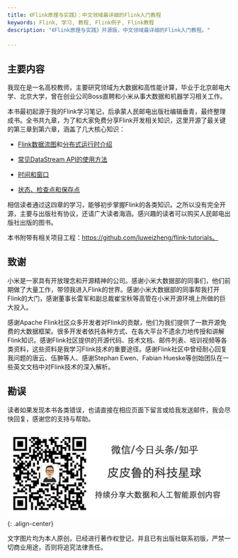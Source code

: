 ```yaml
---
title: 《Flink原理与实践》：中文领域最详细的Flink入门教程
keywords: Flink, 学习, 教程, Flink例子, Flink教程
description: "《Flink原理与实践》开源版，中文领域最详细的Flink入门教程。"

---
```


## 主要内容

我现在是一名高校教师，主要研究领域为大数据和高性能计算，毕业于北京邮电大学、北京大学，曾在创业公司Boss直聘和小米从事大数据和机器学习相关工作。

本书最初起源于我的Flink学习笔记，后承蒙人民邮电出版社编辑垂青，最终整理成书。全书共九章，为了和大家免费分享Flink开发相关知识，这里开源了最关键的第三章到第六章，涵盖了几大核心知识：

* [Flink数据流图](./chapter-system-design/dataflow.html)和[分布式运行时介绍](./chapter-system-design/flink-core.html)

* [常见DataStream API的使用方法](./chapter-datastream-api/index.html)

* [时间和窗口](./chapter-time-window/index.html)

* [状态、检查点和保存点](./chapter-state-checkpoint/index.html)

相信读者通过这四章的学习，能够初步掌握Flink的各类知识。之所以没有完全开源，主要与出版社有协议，还请广大读者海涵。感兴趣的读者可以购买人民邮电出版社出版的图书。

本书附带有相关项目工程：https://github.com/luweizheng/flink-tutorials。

## 致谢

小米是一家具有开放理念和开源精神的公司。感谢小米大数据部的同事们，他们前期做了大量工作，带领我进入Flink的世界。感谢小米大数据部的同事帮我打开Flink的大门，感谢董事长雷军和副总裁崔宝秋等高管在小米开源环境上所做的巨大投入。

感谢Apache Flink社区众多开发者对Flink的贡献，他们为我们提供了一款开源免费的大数据框架。很多开发者依托各种方式、在各大平台不遗余力地传授和讲解Flink知识。感谢Flink社区提供的开源代码、技术文档、邮件列表、培训视频等各类资料，这些资料是我学习Flink技术的重要途径。感谢Flink社区中曾经耐心回复我问题的唐云、伍翀等人、感谢Stephan Ewen、Fabian Hueske等创始团队在一些英文文档中对Flink技术的深入解析。

## 勘误

读者如果发现本书各类错误，也请直接在相应页面下留言或给我发送邮件，我会尽快回复，感谢您的支持与帮助。

![签名](/assets/img/签名.png){: .align-center}

文字图片均为本人原创，已经进行著作权登记，并且已有出版社联系初版，严禁一切商业用途，否则将追究法律责任。